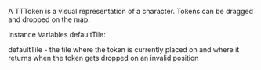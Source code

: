 A TTToken is a visual representation of a character. Tokens can be dragged and dropped on the map.

Instance Variables
	defaultTile:		<TTTile>

defaultTile
	- the tile where the token is currently placed on and where it returns when the token gets dropped on an invalid position
